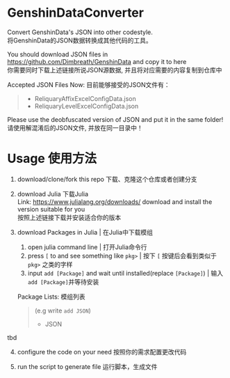 # GenshinDataConverter
Convert GenshinData's JSON into other codestyle. \
将GenshinData的JSON数据转换成其他代码的工具。

You should download JSON files in https://github.com/Dimbreath/GenshinData and copy it to here\
你需要同时下载上述链接所说JSON源数据, 并且将对应需要的内容复制到仓库中

Accepted JSON Files Now: 目前能够接受的JSON文件有：
>- ReliquaryAffixExcelConfigData.json
>- ReliquaryLevelExcelConfigData.json

Please use the deobfuscated version of JSON and put it in the same folder! \
请使用解混淆后的JSON文件, 并放在同一目录中！

# Usage 使用方法

1. download/clone/fork this repo  下载、克隆这个仓库或者创建分支

2. download Julia  下载Julia \
Link: https://www.julialang.org/downloads/ download and install the version suitable for you\
按照上述链接下载并安装适合你的版本

3. download Packages in Julia \| 在Julia中下载模组
    1. open julia command line \| 打开Julia命令行
    2. press `[` to and see something like `pkg>` \| 按下 `[` 按键后会看到类似于 `pkg>` 之类的字样
    3. input `add [Package]` and wait until installed(replace `[Package]`) \| 输入`add [Package]`并等待安装

    Package Lists: 模组列表
    >(e.g write `add JSON`)
    >- JSON

tbd

4. configure the code on your need     按照你的需求配置更改代码

5. run the script to generate file    运行脚本，生成文件

